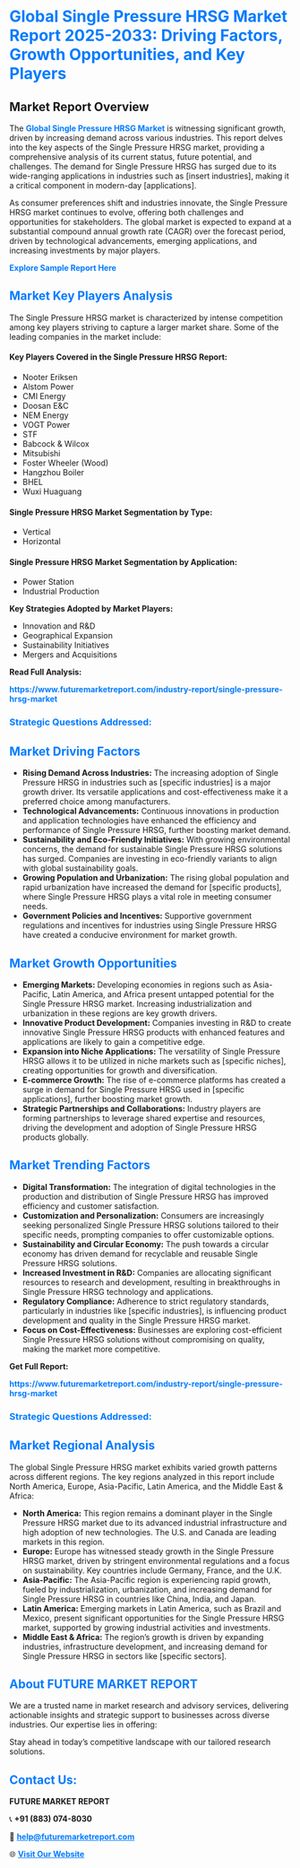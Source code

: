 <h1 style="color: #007BFF;">Global Single Pressure HRSG Market Report 2025-2033: Driving Factors, Growth Opportunities, and Key Players</h1>

<section id="overview">
<h2>Market Report Overview</h2>
<p>The <a href="https://www.futuremarketreport.com/industry-report/single-pressure-hrsg-market" style="color: #007BFF; text-decoration: none;"><strong>Global Single Pressure HRSG Market</strong></a> is witnessing significant growth, driven by increasing demand across various industries. This report delves into the key aspects of the Single Pressure HRSG market, providing a comprehensive analysis of its current status, future potential, and challenges. The demand for Single Pressure HRSG has surged due to its wide-ranging applications in industries such as [insert industries], making it a critical component in modern-day [applications].</p>
<p>As consumer preferences shift and industries innovate, the Single Pressure HRSG market continues to evolve, offering both challenges and opportunities for stakeholders. The global market is expected to expand at a substantial compound annual growth rate (CAGR) over the forecast period, driven by technological advancements, emerging applications, and increasing investments by major players.</p>
</section>

<section id="overview">
<p><a href="https://www.futuremarketreport.com/request-sample/reportId=40704" style="color: #007BFF; text-decoration: none;"><strong>Explore Sample Report Here</strong></a></p>
</section>

<section id="key-players">
<h2 style="color: #007BFF;">Market Key Players Analysis</h2>
<p>The Single Pressure HRSG market is characterized by intense competition among key players striving to capture a larger market share. Some of the leading companies in the market include:</p>
<h4>Key Players Covered in the Single Pressure HRSG Report:</h4>
<ul><li>Nooter Eriksen</li><li>Alstom Power</li><li>CMI Energy</li><li>Doosan E&amp;C</li><li>NEM Energy</li><li>VOGT Power</li><li>STF</li><li>Babcock &amp; Wilcox</li><li>Mitsubishi</li><li>Foster Wheeler (Wood)</li><li>Hangzhou Boiler</li><li>BHEL</li><li>Wuxi Huaguang</li></ul>
<h4>Single Pressure HRSG Market Segmentation by Type:</h4>
<ul><li>Vertical</li><li>Horizontal</li></ul>

<h4>Single Pressure HRSG Market Segmentation by Application:</h4>
<ul><li>Power Station</li><li>Industrial Production</li></ul>
<p><strong>Key Strategies Adopted by Market Players:</strong></p>
<ul>
<li>Innovation and R&D</li>
<li>Geographical Expansion</li>
<li>Sustainability Initiatives</li>
<li>Mergers and Acquisitions</li>
</ul>
</section>

<section>
<p><strong>Read Full Analysis: </strong></p><a href="https://www.futuremarketreport.com/industry-report/single-pressure-hrsg-market" style="color: #007BFF; text-decoration: none;"><strong>https://www.futuremarketreport.com/industry-report/single-pressure-hrsg-market</strong></a>
<h3 style="color: #007BFF;">Strategic Questions Addressed:</h3>
</section>

<section id="driving-factors">
<h2 style="color: #007BFF;">Market Driving Factors</h2>
<ul>
<li><strong>Rising Demand Across Industries:</strong> The increasing adoption of Single Pressure HRSG in industries such as [specific industries] is a major growth driver. Its versatile applications and cost-effectiveness make it a preferred choice among manufacturers.</li>
<li><strong>Technological Advancements:</strong> Continuous innovations in production and application technologies have enhanced the efficiency and performance of Single Pressure HRSG, further boosting market demand.</li>
<li><strong>Sustainability and Eco-Friendly Initiatives:</strong> With growing environmental concerns, the demand for sustainable Single Pressure HRSG solutions has surged. Companies are investing in eco-friendly variants to align with global sustainability goals.</li>
<li><strong>Growing Population and Urbanization:</strong> The rising global population and rapid urbanization have increased the demand for [specific products], where Single Pressure HRSG plays a vital role in meeting consumer needs.</li>
<li><strong>Government Policies and Incentives:</strong> Supportive government regulations and incentives for industries using Single Pressure HRSG have created a conducive environment for market growth.</li>
</ul>
</section>

<section id="growth-opportunities">
<h2 style="color: #007BFF;">Market Growth Opportunities</h2>
<ul>
<li><strong>Emerging Markets:</strong> Developing economies in regions such as Asia-Pacific, Latin America, and Africa present untapped potential for the Single Pressure HRSG market. Increasing industrialization and urbanization in these regions are key growth drivers.</li>
<li><strong>Innovative Product Development:</strong> Companies investing in R&D to create innovative Single Pressure HRSG products with enhanced features and applications are likely to gain a competitive edge.</li>
<li><strong>Expansion into Niche Applications:</strong> The versatility of Single Pressure HRSG allows it to be utilized in niche markets such as [specific niches], creating opportunities for growth and diversification.</li>
<li><strong>E-commerce Growth:</strong> The rise of e-commerce platforms has created a surge in demand for Single Pressure HRSG used in [specific applications], further boosting market growth.</li>
<li><strong>Strategic Partnerships and Collaborations:</strong> Industry players are forming partnerships to leverage shared expertise and resources, driving the development and adoption of Single Pressure HRSG products globally.</li>
</ul>
</section>

<section id="trending-factors">
<h2 style="color: #007BFF;">Market Trending Factors</h2>
<ul>
<li><strong>Digital Transformation:</strong> The integration of digital technologies in the production and distribution of Single Pressure HRSG has improved efficiency and customer satisfaction.</li>
<li><strong>Customization and Personalization:</strong> Consumers are increasingly seeking personalized Single Pressure HRSG solutions tailored to their specific needs, prompting companies to offer customizable options.</li>
<li><strong>Sustainability and Circular Economy:</strong> The push towards a circular economy has driven demand for recyclable and reusable Single Pressure HRSG solutions.</li>
<li><strong>Increased Investment in R&D:</strong> Companies are allocating significant resources to research and development, resulting in breakthroughs in Single Pressure HRSG technology and applications.</li>
<li><strong>Regulatory Compliance:</strong> Adherence to strict regulatory standards, particularly in industries like [specific industries], is influencing product development and quality in the Single Pressure HRSG market.</li>
<li><strong>Focus on Cost-Effectiveness:</strong> Businesses are exploring cost-efficient Single Pressure HRSG solutions without compromising on quality, making the market more competitive.</li>
</ul>
</section>

<section>
<p><strong>Get Full Report: </strong></p><a href="https://www.futuremarketreport.com/industry-report/single-pressure-hrsg-market" style="color: #007BFF; text-decoration: none;"><strong>https://www.futuremarketreport.com/industry-report/single-pressure-hrsg-market</strong></a>
<h3 style="color: #007BFF;">Strategic Questions Addressed:</h3>
</section>


<section id="regional-analysis">
<h2 style="color: #007BFF;">Market Regional Analysis</h2>
<p>The global Single Pressure HRSG market exhibits varied growth patterns across different regions. The key regions analyzed in this report include North America, Europe, Asia-Pacific, Latin America, and the Middle East & Africa:</p>
<ul>
<li><strong>North America:</strong> This region remains a dominant player in the Single Pressure HRSG market due to its advanced industrial infrastructure and high adoption of new technologies. The U.S. and Canada are leading markets in this region.</li>
<li><strong>Europe:</strong> Europe has witnessed steady growth in the Single Pressure HRSG market, driven by stringent environmental regulations and a focus on sustainability. Key countries include Germany, France, and the U.K.</li>
<li><strong>Asia-Pacific:</strong> The Asia-Pacific region is experiencing rapid growth, fueled by industrialization, urbanization, and increasing demand for Single Pressure HRSG in countries like China, India, and Japan.</li>
<li><strong>Latin America:</strong> Emerging markets in Latin America, such as Brazil and Mexico, present significant opportunities for the Single Pressure HRSG market, supported by growing industrial activities and investments.</li>
<li><strong>Middle East & Africa:</strong> The region’s growth is driven by expanding industries, infrastructure development, and increasing demand for Single Pressure HRSG in sectors like [specific sectors].</li>
</ul>
</section>

<footer>
<h2 style="color: #007BFF;">About FUTURE MARKET REPORT</h2>
<p>We are a trusted name in market research and advisory services, delivering actionable insights and strategic support to businesses across diverse industries. Our expertise lies in offering:</p>

<p>Stay ahead in today’s competitive landscape with our tailored research solutions.</p>

<h2 style="color: #007BFF;">Contact Us:</h2>
<p><strong>FUTURE MARKET REPORT</strong></p>
<p>📞 <strong>+91 (883) 074-8030</strong></p>
<p>📧 <strong><a href="mailto:help@futuremarketreport.com" style="color: #007BFF;">help@futuremarketreport.com</a></strong></p>
<p>🌐 <strong><a href="https://www.futuremarketreport.com/" style="color: #007BFF;">Visit Our Website</a></strong></p>
</footer>